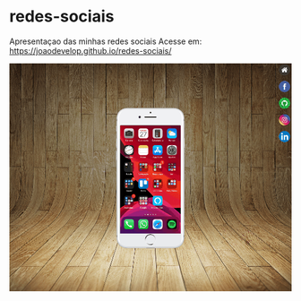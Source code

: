 # redes-sociais
 Apresentaçao das minhas redes sociais
 Acesse em: https://joaodevelop.github.io/redes-sociais/
 
![](https://github.com/joaodevelop/redes-sociais/blob/main/imagens/apresentacao.gif)
